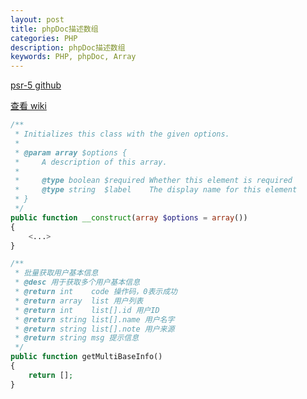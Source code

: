 ```yaml
---
layout: post
title: phpDoc描述数组
categories: PHP
description: phpDoc描述数组
keywords: PHP, phpDoc, Array
---
```


[psr-5 github](https://github.com/phpDocumentor/fig-standards/blob/master/proposed/phpdoc.md)

[查看 wiki](https://zh.wikipedia.org/wiki/PHPDoc)

```php
/**
 * Initializes this class with the given options.
 *
 * @param array $options {
 *     A description of this array.
 *
 *     @type boolean $required Whether this element is required
 *     @type string  $label    The display name for this element
 * }
 */
public function __construct(array $options = array())
{
    <...>
}
```

```php
/**
 * 批量获取用户基本信息
 * @desc 用于获取多个用户基本信息
 * @return int    code 操作码，0表示成功
 * @return array  list 用户列表
 * @return int    list[].id 用户ID
 * @return string list[].name 用户名字
 * @return string list[].note 用户来源
 * @return string msg 提示信息
 */
public function getMultiBaseInfo()
{
    return [];
}
```


